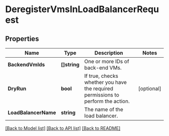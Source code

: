 # DeregisterVmsInLoadBalancerRequest

## Properties

Name | Type | Description | Notes
------------ | ------------- | ------------- | -------------
**BackendVmIds** | **[]string** | One or more IDs of back-end VMs. | 
**DryRun** | **bool** | If true, checks whether you have the required permissions to perform the action. | [optional] 
**LoadBalancerName** | **string** | The name of the load balancer. | 

[[Back to Model list]](../README.md#documentation-for-models) [[Back to API list]](../README.md#documentation-for-api-endpoints) [[Back to README]](../README.md)


